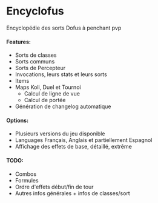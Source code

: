 # Encyclofus
Encyclopédie des sorts Dofus à penchant pvp

#### Features: 
- Sorts de classes
- Sorts communs
- Sorts de Percepteur
- Invocations, leurs stats et leurs sorts
- Items
- Maps Koli, Duel et Tournoi
  - Calcul de ligne de vue
  - Calcul de portée
- Génération de changelog automatique

#### Options:
- Plusieurs versions du jeu disponible
- Languages Français, Anglais et partiellement Espagnol
- Affichage des effets de base, détaillé, extrême

#### TODO:  
- Combos
- Formules
- Ordre d'effets début/fin de tour
- Autres infos générales + infos de classes/sort
